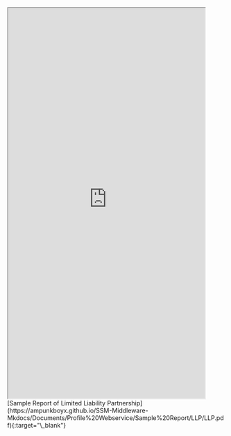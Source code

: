 <iframe type="application/x-google-chrome-pdf" original-url="https://www.ssm.com.my/Pages/Product/PDF/profil_perniagaan.pdf" src="https://ampunkboyx.github.io/SSM-Middleware-Mkdocs/Documents/Profile%20Webservice/Sample%20Report/LLP/ReportLLP.html" background-color="#F0188E" javascript="allow" full-frame pdf-viewer-update-enabled width="90%" height="900"></iframe>
[Sample Report of Limited Liability Partnership](https://ampunkboyx.github.io/SSM-Middleware-Mkdocs/Documents/Profile%20Webservice/Sample%20Report/LLP/LLP.pdf){:target="\_blank"}